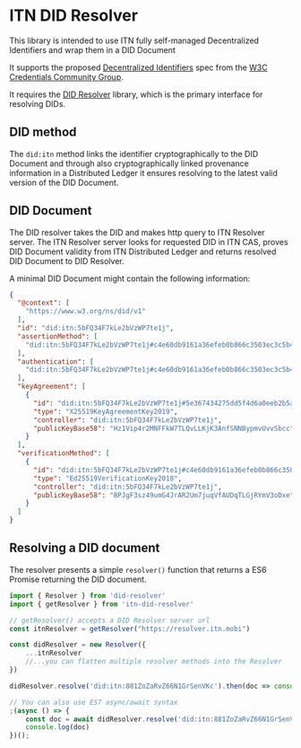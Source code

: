 # ITN DID Resolver

This library is intended to use ITN fully self-managed Decentralized Identifiers and wrap them in a DID Document

It supports the proposed [Decentralized Identifiers](https://w3c-ccg.github.io/did-spec/) spec
from the [W3C Credentials Community Group](https://w3c-ccg.github.io/).

It requires the [DID Resolver](https://github.com/decentralized-identity/did-resolver) library,
which is the primary interface for resolving DIDs.

## DID method

The `did:itn` method links the identifier cryptographically to the DID Document
and through also cryptographically linked provenance information in a Distributed Ledger
it ensures resolving to the latest valid version of the DID Document.

## DID Document

The DID resolver takes the DID and makes http query to ITN Resolver server.
The ITN Resolver server looks for requested DID in ITN CAS,
proves DID Document validity from ITN Distributed Ledger
and returns resolved DID Document to DID Resolver.

A minimal DID Document might contain the following information:

```json
{
  "@context": [
    "https://www.w3.org/ns/did/v1"
  ],
  "id": "did:itn:5bFQ34F7kLe2bVzWP7te1j",
  "assertionMethod": [
    "did:itn:5bFQ34F7kLe2bVzWP7te1j#c4e60db9161a36efeb0b866c3503ec3c5b429bd156dd7b30c64bea8efb54cf35"
  ],
  "authentication": [
    "did:itn:5bFQ34F7kLe2bVzWP7te1j#c4e60db9161a36efeb0b866c3503ec3c5b429bd156dd7b30c64bea8efb54cf35"
  ],
  "keyAgreement": [
    {
      "id": "did:itn:5bFQ34F7kLe2bVzWP7te1j#5e367434275dd5f4d6a0eeb2b5a22710b588288fa5ec165e2bdb9a8e7b6e176c",
      "type": "X25519KeyAgreementKey2019",
      "controller": "did:itn:5bFQ34F7kLe2bVzWP7te1j",
      "publicKeyBase58": "Hz1Vip4r2MNFFkW7TLQvLLKjK3AnfSNNBypmvUvvSbcc"
    }
  ],
  "verificationMethod": [
    {
      "id": "did:itn:5bFQ34F7kLe2bVzWP7te1j#c4e60db9161a36efeb0b866c3503ec3c5b429bd156dd7b30c64bea8efb54cf35",
      "type": "Ed25519VerificationKey2018",
      "controller": "did:itn:5bFQ34F7kLe2bVzWP7te1j",
      "publicKeyBase58": "BPJgF3sz49umG4JrAR2Um7juqVfAUDqTLGjRYmV3oDxe"
    }
  ]
}
```

## Resolving a DID document

The resolver presents a simple `resolver()` function that returns a ES6 Promise returning the DID document.

```typescript
import { Resolver } from 'did-resolver'
import { getResolver } from 'itn-did-resolver'

// getResolver() accepts a DID Resolver server url
const itnResolver = getResolver("https://resolver.itn.mobi")

const didResolver = new Resolver({
    ...itnResolver
    //...you can flatten multiple resolver methods into the Resolver
})

didResolver.resolve('did:itn:881ZoZaRvZ66N1GrSenVKc').then(doc => console.log(doc))

// You can also use ES7 async/await syntax
;(async () => {
    const doc = await didResolver.resolve('did:itn:881ZoZaRvZ66N1GrSenVKc')
    console.log(doc)
})();
```
